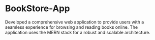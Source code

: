 # BookStore-App
Developed a comprehensive web application to provide users with a seamless experience for browsing
and reading books online. The application uses the MERN stack for a robust and scalable architecture.
